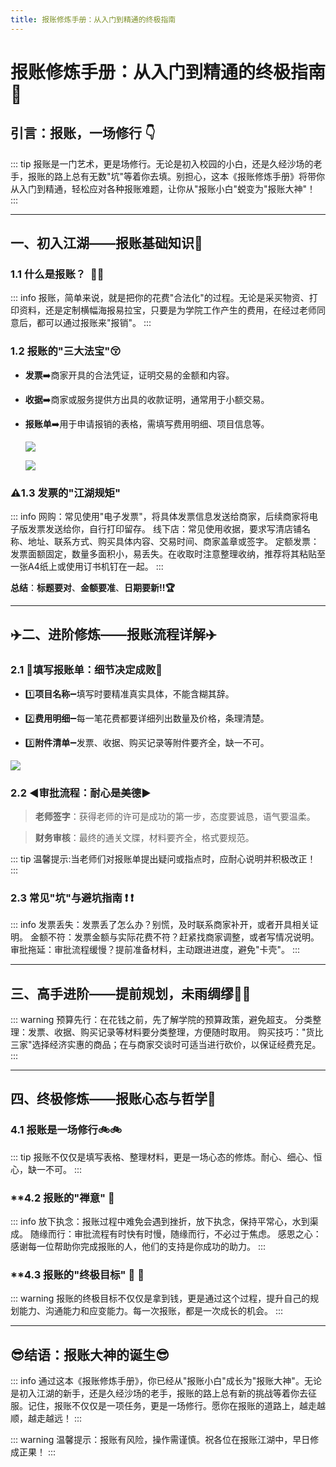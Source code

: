 ```yaml
---
title: 报账修炼手册：从入门到精通的终极指南
---
```


<script setup>
import { useData } from 'vuepress/client'
const { page } = useData()
</script>

<style>
.custom-block {
  padding: 1rem;
  margin: 1rem 0;
  border-radius: 4px;
}

.custom-block.tip {
  border-left: 5px solid #42b983;
  background-color: #f3f5f7;
}

.custom-block.info {
  border-left: 5px solid #3498db;
  background-color: #f8fafc;
}

.custom-block.warning {
  border-left: 5px solid #e67e22;
  background-color: #fff7f0;
}

.custom-block-title {
  font-weight: bold;
  margin-bottom: 0.5rem;
}
</style>

# 报账修炼手册：从入门到精通的终极指南 :100:

## 引言：报账，一场修行 :point_down:

::: tip
报账是一门艺术，更是场修行。无论是初入校园的小白，还是久经沙场的老手，报账的路上总有无数"坑"等着你去填。别担心，这本《报账修炼手册》将带你从入门到精通，轻松应对各种报账难题，让你从"报账小白"蜕变为"报账大神"！
:::

---

## **一、初入江湖——报账基础知识**:tada:

### **1.1 什么是报账？**​ ​ :thinking::thinking:

::: info
报账，简单来说，就是把你的花费"合法化"的过程。无论是采买物资、打印资料，还是定制横幅海报易拉宝，只要是为学院工作产生的费用，在经过老师同意后，都可以通过报账来"报销"。
:::

### **1.2 报账的"三大法宝"**:kissing_closed_eyes:

- **发票**:arrow_right:商家开具的合法凭证，证明交易的金额和内容。

- **收据**:arrow_right:商家或服务提供方出具的收款证明，通常用于小额交易。

- **报账单**:arrow_right:用于申请报销的表格，需填写费用明细、项目信息等。

  ![](https://picx.zhimg.com/80/v2-af40efeadcc32a1927ac37b2f664af19_1440w.png?source=d16d100b)

  ![](https://picx.zhimg.com/80/v2-46834740cadd9f794861f8181854fce9_1440w.png?source=d16d100b)

### **:warning:1.3 发票的"江湖规矩"**

::: info
网购：常见使用"电子发票"，将具体发票信息发送给商家，后续商家将电子版发票发送给你，自行打印留存。 
线下店：常见使用收据，要求写清店铺名称、地址、联系方式、购买具体内容、交易时间、商家盖章或签字。 
定额发票：发票面额固定，数量多面积小，易丢失。在收取时注意整理收纳，推荐将其粘贴至一张A4纸上或使用订书机钉在一起。
:::

**总结**：**标题要对**、**金额要准**、**日期要新!!:trophy:**

---

## **:airplane:二、进阶修炼——报账流程详解**:airplane:

### **2.1 :facepunch:填写报账单：细节决定成败**:facepunch:

- :one:**项目名称**:heavy_minus_sign:填写时要精准真实具体，不能含糊其辞。

- :two:**费用明细**:heavy_minus_sign:每一笔花费都要详细列出数量及价格，条理清楚。

- :three:**附件清单**:heavy_minus_sign:发票、收据、购买记录等附件要齐全，缺一不可。

![](https://picx.zhimg.com/80/v2-3f997ef7cb03bcf76b58dfd1b759738e_1440w.png?source=d16d100b)

### **2.2 :arrow_backward:审批流程：耐心是美德**:arrow_forward:

> **老师签字**：获得老师的许可是成功的第一步，态度要诚恳，语气要温柔。

> **财务审核**：最终的通关文牒，材料要齐全，格式要规范。

::: tip
温馨提示:当老师们对报账单提出疑问或指点时，应耐心说明并积极改正！
:::

### 2.3 常见"坑"与避坑指南 :exclamation: :exclamation:

::: info
发票丢失：发票丢了怎么办？别慌，及时联系商家补开，或者开具相关证明。 
金额不符：发票金额与实际花费不符？赶紧找商家调整，或者写情况说明。 
审批拖延：审批流程缓慢？提前准备材料，主动跟进进度，避免"卡壳"。
:::

---

## **三、高手进阶——提前规划，未雨绸缪**:triangular_flag_on_post::triangular_flag_on_post:

::: warning
预算先行：在花钱之前，先了解学院的预算政策，避免超支。 
分类整理：发票、收据、购买记录等材料要分类整理，方便随时取用。 
购买技巧："货比三家"选择经济实惠的商品；在与商家交谈时可适当进行砍价，以保证经费充足。 
:::

---

## **四、终极修炼——报账心态与哲学**:door:

### **4.1 报账是一场修行**:bike::bike:

::: tip
报账不仅仅是填写表格、整理材料，更是一场心态的修炼。耐心、细心、恒心，缺一不可。
:::

### **4.2 报账的"禅意" :open_hands:

::: info
放下执念：报账过程中难免会遇到挫折，放下执念，保持平常心，水到渠成。 
随缘而行：审批流程有时快有时慢，随缘而行，不必过于焦虑。 
感恩之心：感谢每一位帮助你完成报账的人，他们的支持是你成功的助力。
:::

### **4.3 报账的"终极目标" :muscle: :muscle:

::: warning
报账的终极目标不仅仅是拿到钱，更是通过这个过程，提升自己的规划能力、沟通能力和应变能力。每一次报账，都是一次成长的机会。
:::

---

## :sunglasses:**结语：报账大神的诞生**:sunglasses:

::: info
通过这本《报账修炼手册》，你已经从"报账小白"成长为"报账大神"。无论是初入江湖的新手，还是久经沙场的老手，报账的路上总有新的挑战等着你去征服。记住，报账不仅仅是一项任务，更是一场修行。愿你在报账的道路上，越走越顺，越走越远！
:::

::: warning
温馨提示：报账有风险，操作需谨慎。祝各位在报账江湖中，早日修成正果！
:::
